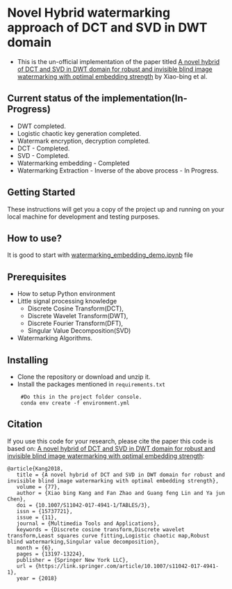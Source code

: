 # Novel Hybrid watermarking approach of DCT and SVD in DWT domain

* This is the un-official implementation of the paper titled [A novel hybrid of DCT and SVD in DWT domain
for robust and invisible blind image watermarking
with optimal embedding strength](https://link.springer.com/article/10.1007/s11042-017-4941-1) by Xiao-bing et al.

## Current status of the implementation(In-Progress)
* DWT completed.
* Logistic chaotic key generation completed.
* Watermark encryption, decryption completed.
* DCT - Completed.
* SVD - Completed.
* Watermarking embedding - Completed
* Watermarking Extraction - Inverse of the above process - In Progress.

## Getting Started

These instructions will get you a copy of the project up and running on your local machine for development and testing purposes.

## How to use?

It is good to start with [watermarking_embedding_demo.ipynb](https://github.com/mannam95/watermark_dct_svd_in_dwt/blob/main/src/watermarking_demo.ipynb) file


## Prerequisites

* How to setup Python environment
* Little signal processing knowledge
    * Discrete Cosine Transform(DCT),
    * Discrete Wavelet Transform(DWT),
    * Discrete Fourier Transform(DFT),
    * Singular Value Decomposition(SVD)
* Watermarking Algorithms.

## Installing

* Clone the repository or download and unzip it.    
* Install the packages mentioned in `requirements.txt`
   ```
    #Do this in the project folder console.
    conda env create -f environment.yml
  ```

## Citation
If you use this code for your research, please cite the paper this code is based on: <a href="https://link.springer.com/article/10.1007/s11042-017-4941-1">A novel hybrid of DCT and SVD in DWT domain
for robust and invisible blind image watermarking
with optimal embedding strength</a>:

```
@article{Kang2018,
   title = {A novel hybrid of DCT and SVD in DWT domain for robust and invisible blind image watermarking with optimal embedding strength},
   volume = {77},
   author = {Xiao bing Kang and Fan Zhao and Guang feng Lin and Ya jun Chen},
   doi = {10.1007/S11042-017-4941-1/TABLES/3},
   issn = {15737721},
   issue = {11},
   journal = {Multimedia Tools and Applications},
   keywords = {Discrete cosine transform,Discrete wavelet transform,Least squares curve fitting,Logistic chaotic map,Robust blind watermarking,Singular value decomposition},
   month = {6},
   pages = {13197-13224},
   publisher = {Springer New York LLC},
   url = {https://link.springer.com/article/10.1007/s11042-017-4941-1},
   year = {2018}
```